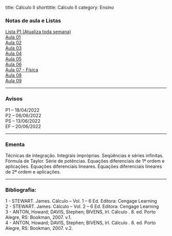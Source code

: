 title: Cálculo II
shorttitle: Cálculo II
category: Ensino

### Notas de aula e Listas

[Lista P1 (Atualiza toda semana)]({static}/arquivos/P1:Calculo_II.pdf)  
[Aula 01]({static}/arquivos/Aula_01_C.pdf)  
[Aula 02]({static}/arquivos/Aula_02_C.pdf)  
[Aula 03]({static}/arquivos/Aula_03_C.pdf)  
[Aula 04]({static}/arquivos/Aula_04_C.pdf)  
[Aula 05]({static}/arquivos/Aula_05_C.pdf)  
[Aula 06]({static}/arquivos/Aula_06_C.pdf)  
[Aula 07 - Física]({static}/arquivos/Aula_07_C.pdf)  
[Aula 08]({static}/arquivos/Aula_08_C.pdf)   
[Aula 09]({static}/arquivos/Aula_09_C.pdf)


---

### Avisos

P1 – 18/04/2022  
P2 – 06/06/2022  
PS – 13/06/2022  
EF – 20/06/2022

---

### Ementa

Técnicas de integração. Integrais impróprias. Seqüências e séries infinitas. Fórmula
de Taylor. Série de potências. Equações diferenciais de 1ª ordem e aplicações. Equações
diferenciais lineares. Equações diferenciais lineares de 2ª ordem e aplicações.

---

### Bibliografia:
1 - STEWART. James. Cálculo – Vol. 1 – 6 Ed. Editora: Cengage Learning  
2 - STEWART. James. Cálculo – Vol. 2 – 6 Ed. Editora: Cengage Learning  
3 - ANTON, Howard; DAVIS, Stephen; BIVENS, Irl. Cálculo . 8. ed. Porto Alegre, RS: Bookman, 2007. v.1.  
4 - ANTON, Howard; DAVIS, Stephen; BIVENS, Irl. Cálculo . 8. ed. Porto Alegre, RS: Bookman, 2007. v.2.
